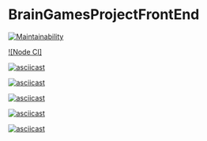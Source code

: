 # BrainGamesProjectFrontEnd

[![Maintainability](https://api.codeclimate.com/v1/badges/53226c39a3bf90255f0b/maintainability)](https://codeclimate.com/github/Iryna87/FrontEndProject_1/maintainability)

[![Node CI]](https://github.com/Iryna87/FrontEndProject_1/actions)

[![asciicast](https://asciinema.org/a/AkuRnEuTVEsuXPFHAFLVV7mcP.svg)](https://asciinema.org/a/AkuRnEuTVEsuXPFHAFLVV7mcP)

[![asciicast](https://asciinema.org/a/FxXSxwSV2Ovsa4IdUAO4OUqTg.svg)](https://asciinema.org/a/FxXSxwSV2Ovsa4IdUAO4OUqTg)

[![asciicast](https://asciinema.org/a/vHlv9eH5K8wSfaLkdyovRbpiI.svg)](https://asciinema.org/a/vHlv9eH5K8wSfaLkdyovRbpiI)

[![asciicast](https://asciinema.org/a/o2jjIQhtZBRjjKd2RkRrsuaA2.svg)](https://asciinema.org/a/o2jjIQhtZBRjjKd2RkRrsuaA2)

[![asciicast](https://asciinema.org/a/dfVHDJbmU8mipcZQz5Ga4BsoC.svg)](https://asciinema.org/a/dfVHDJbmU8mipcZQz5Ga4BsoC)
